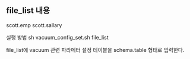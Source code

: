 
file_list 내용
---------------
scott.emp
scott.sallary



실행 방법
sh vacuum_config_set.sh  file_list

file_list에 vacuum 관련 파라메터 설정 테이블을 schema.table 형태로 입력한다.


